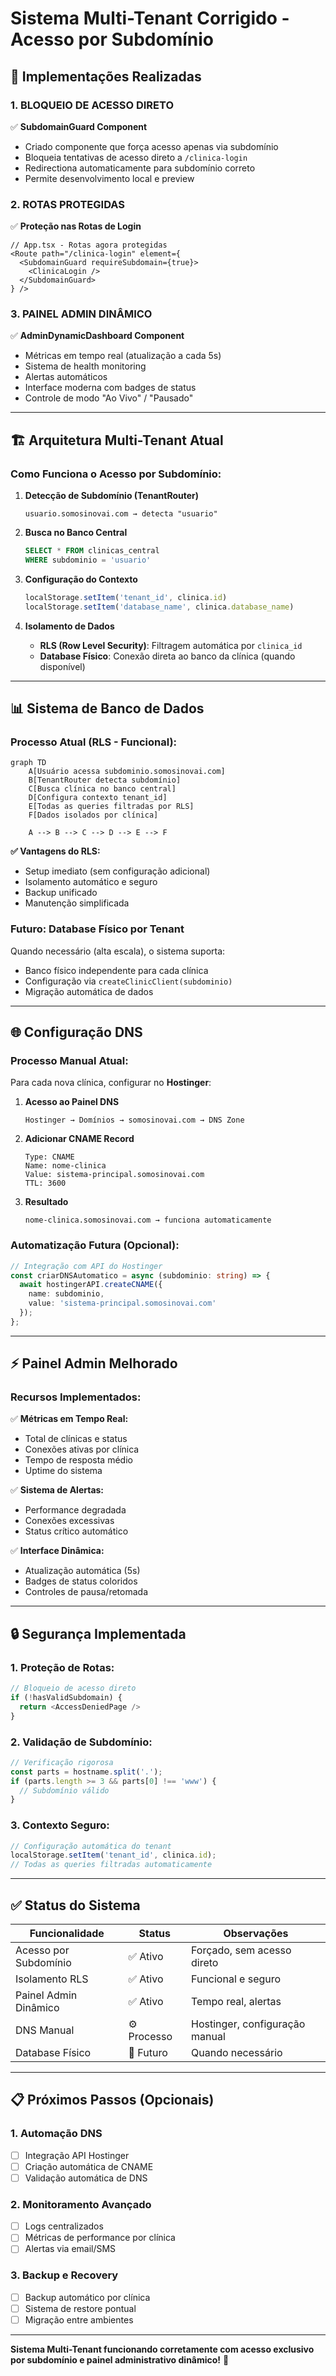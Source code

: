 # Sistema Multi-Tenant Corrigido - Acesso por Subdomínio

## 🎯 Implementações Realizadas

### 1. **BLOQUEIO DE ACESSO DIRETO**
✅ **SubdomainGuard Component**
- Criado componente que força acesso apenas via subdomínio
- Bloqueia tentativas de acesso direto a `/clinica-login`
- Redirectiona automaticamente para subdomínio correto
- Permite desenvolvimento local e preview

### 2. **ROTAS PROTEGIDAS**
✅ **Proteção nas Rotas de Login**
```tsx
// App.tsx - Rotas agora protegidas
<Route path="/clinica-login" element={
  <SubdomainGuard requireSubdomain={true}>
    <ClinicaLogin />
  </SubdomainGuard>
} />
```

### 3. **PAINEL ADMIN DINÂMICO**
✅ **AdminDynamicDashboard Component**
- Métricas em tempo real (atualização a cada 5s)
- Sistema de health monitoring
- Alertas automáticos
- Interface moderna com badges de status
- Controle de modo "Ao Vivo" / "Pausado"

---

## 🏗️ Arquitetura Multi-Tenant Atual

### **Como Funciona o Acesso por Subdomínio:**

1. **Detecção de Subdomínio (TenantRouter)**
   ```
   usuario.somosinovai.com → detecta "usuario"
   ```

2. **Busca no Banco Central**
   ```sql
   SELECT * FROM clinicas_central 
   WHERE subdominio = 'usuario'
   ```

3. **Configuração do Contexto**
   ```javascript
   localStorage.setItem('tenant_id', clinica.id)
   localStorage.setItem('database_name', clinica.database_name)
   ```

4. **Isolamento de Dados**
   - **RLS (Row Level Security)**: Filtragem automática por `clinica_id`
   - **Database Físico**: Conexão direta ao banco da clínica (quando disponível)

---

## 📊 Sistema de Banco de Dados

### **Processo Atual (RLS - Funcional):**

```mermaid
graph TD
    A[Usuário acessa subdominio.somosinovai.com] 
    B[TenantRouter detecta subdomínio]
    C[Busca clínica no banco central]
    D[Configura contexto tenant_id]
    E[Todas as queries filtradas por RLS]
    F[Dados isolados por clínica]
    
    A --> B --> C --> D --> E --> F
```

**✅ Vantagens do RLS:**
- Setup imediato (sem configuração adicional)
- Isolamento automático e seguro
- Backup unificado
- Manutenção simplificada

### **Futuro: Database Físico por Tenant**

Quando necessário (alta escala), o sistema suporta:
- Banco físico independente para cada clínica
- Configuração via `createClinicClient(subdominio)`
- Migração automática de dados

---

## 🌐 Configuração DNS

### **Processo Manual Atual:**

Para cada nova clínica, configurar no **Hostinger**:

1. **Acesso ao Painel DNS**
   ```
   Hostinger → Domínios → somosinovai.com → DNS Zone
   ```

2. **Adicionar CNAME Record**
   ```
   Type: CNAME
   Name: nome-clinica
   Value: sistema-principal.somosinovai.com
   TTL: 3600
   ```

3. **Resultado**
   ```
   nome-clinica.somosinovai.com → funciona automaticamente
   ```

### **Automatização Futura (Opcional):**

```typescript
// Integração com API do Hostinger
const criarDNSAutomatico = async (subdominio: string) => {
  await hostingerAPI.createCNAME({
    name: subdominio,
    value: 'sistema-principal.somosinovai.com'
  });
};
```

---

## ⚡ Painel Admin Melhorado

### **Recursos Implementados:**

✅ **Métricas em Tempo Real:**
- Total de clínicas e status
- Conexões ativas por clínica
- Tempo de resposta médio
- Uptime do sistema

✅ **Sistema de Alertas:**
- Performance degradada
- Conexões excessivas
- Status crítico automático

✅ **Interface Dinâmica:**
- Atualização automática (5s)
- Badges de status coloridos
- Controles de pausa/retomada

---

## 🔒 Segurança Implementada

### **1. Proteção de Rotas:**
```typescript
// Bloqueio de acesso direto
if (!hasValidSubdomain) {
  return <AccessDeniedPage />
}
```

### **2. Validação de Subdomínio:**
```typescript
// Verificação rigorosa
const parts = hostname.split('.');
if (parts.length >= 3 && parts[0] !== 'www') {
  // Subdomínio válido
}
```

### **3. Contexto Seguro:**
```typescript
// Configuração automática do tenant
localStorage.setItem('tenant_id', clinica.id);
// Todas as queries filtradas automaticamente
```

---

## ✅ Status do Sistema

| Funcionalidade | Status | Observações |
|---|---|---|
| Acesso por Subdomínio | ✅ Ativo | Forçado, sem acesso direto |
| Isolamento RLS | ✅ Ativo | Funcional e seguro |
| Painel Admin Dinâmico | ✅ Ativo | Tempo real, alertas |
| DNS Manual | ⚙️ Processo | Hostinger, configuração manual |
| Database Físico | 🔄 Futuro | Quando necessário |

---

## 📋 Próximos Passos (Opcionais)

### **1. Automação DNS**
- [ ] Integração API Hostinger
- [ ] Criação automática de CNAME
- [ ] Validação automática de DNS

### **2. Monitoramento Avançado**
- [ ] Logs centralizados
- [ ] Métricas de performance por clínica
- [ ] Alertas via email/SMS

### **3. Backup e Recovery**
- [ ] Backup automático por clínica
- [ ] Sistema de restore pontual
- [ ] Migração entre ambientes

---

**Sistema Multi-Tenant funcionando corretamente com acesso exclusivo por subdomínio e painel administrativo dinâmico!** 🚀